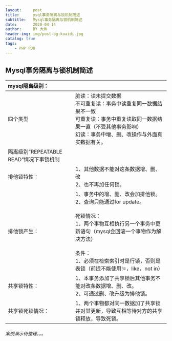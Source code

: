 ```yaml
---
layout:     post
title:      ysql事务隔离与锁机制简述
subtitle:   Mysql事务隔离与锁机制简述
date:       2020-04-14
author:     BY 大伟
header-img: img/post-bg-kuaidi.jpg
catalog: true
tags:
    - PHP PDO
---
```


## Mysql事务隔离与锁机制简述

| mysql隔离级别： |  | 
| :----- | :---- |
| 四个类型 | 脏读：读未提交数据<br>不可重复读：事务中读重复同一数据结果不一致<br>可重复读：事务中重复读取同一数据结果一直（不受其他事务影响）<br>幻读：事务中增、删、改操作与外面真实数据有关。 |
| 隔离级别”REPEATABLE READ”情况下事锁机制 |  |
| 排他锁特性： | 1、其他数据不能对这条数据增、删、改<br>2、也不再加任何锁。 |
| 排他锁产生： | 1、事务中的增、删、改会加排他锁。<br>2、查询只能通过for update。<br><br>死锁情况：<br>1、两个事物互相执行另一个事务中更新语句（mysql会回滚一个事物作为解决方法）<br><br>条件：<br>1、必须在检索索引时是行锁，否则是表锁（前提不能使用!=，like，not in） |
| 共享锁特性： | 1、本事务添加了共享锁后其他事务不能对改条数据增、删、改。<br> 2、可通过删、改升级为排他锁。 |
| 共享锁死锁情况： | 1、两个事物都对同一数据加了共享锁并对其更新，导致互相等待对方的共享锁释放，导致死锁。 |

###### 案例演示待整理。。。

    
    
    